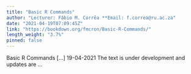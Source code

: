 ```yaml
---
title: "Basic R Commands"
author: "Lecturer: Fábio M. Corrêa **Email: f.correa@ru.ac.za"
date: "2021-04-19T07:09:45Z"
link: "https://bookdown.org/fmcron/Basic-R-Commands/"
length_weight: "3.7%"
pinned: false
---
```


Basic R Commands [...] 19-04-2021 The text is under development and updates are ...

